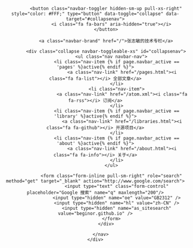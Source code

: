 <header class="top" role="header">
    <div class="container">
        <nav class="navbar navbar-dark bg-inverse" role="navigation">

            <button class="navbar-toggler hidden-sm-up pull-xs-right" style="color: #FFF;" type="button" data-toggle="collapse" data-target="#collapsenav">
                <i class="fa fa-bars" aria-hidden="true"></i>
            </button>

            <a class="navbar-brand" href="/">张志敏的技术专栏</a>

            <div class="collapse navbar-toggleable-xs" id="collapsenav">
                <ul class="nav navbar-nav">
                    <li class="nav-item {% if page.navbar_active == 'pages' %}active{% endif %}">
                        <a class="nav-link" href="/pages.html"><i class="fa fa-list"></i> 全部文章</a>
                    </li>
                    <li class="nav-item">
                        <a class="nav-link" href="/atom.xml"><i class="fa fa-rss"></i> 订阅</a>
                    </li>
                    <li class="nav-item {% if page.navbar_active == 'library' %}active{% endif %}">
                        <a class="nav-link" href="/libraries.html"><i class="fa fa-github"></i> 开源项目</a>
                    </li>
                    <li class="nav-item {% if page.navbar_active == 'about' %}active{% endif %}">
                        <a class="nav-link" href="/about.html"><i class="fa fa-info"></i> 关于</a>
                    </li>
                </ul>

                <form class="form-inline pull-sm-right" role="search" method="get" target="_blank" action="http://www.google.com/search">
                    <input type="text" class="form-control" placeholder="Google 搜索" name="q" maxlength="200"/>
                    <input type="hidden" name="oe" value="GB2312" />
                    <input type="hidden" name="hl" value="zh-CN" />
                    <input type="hidden" name="as_sitesearch" value="beginor.github.io" />
                </form>
            </div>
            
        </nav>
    </div>
</header>